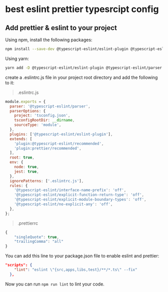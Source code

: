 # best eslint prettier typesrcipt config

## Add prettier & eslint to your project

Using npm, install the following packages:

```bash
npm install --save-dev @typescript-eslint/eslint-plugin @typescript-eslint/parser eslint eslint-config-prettier eslint-plugin-prettier prettier
```

Using yarn: 

```bash
yarn add -D @typescript-eslint/eslint-plugin @typescript-eslint/parser eslint eslint-config-prettier eslint-plugin-prettier prettier
```

create a .eslintrc.js file in your project root directory and add the following to it:

> .eslintrc.js

```js
module.exports = {
  parser: '@typescript-eslint/parser',
  parserOptions: {
    project: 'tsconfig.json',
    tsconfigRootDir: __dirname,
    sourceType: 'module',
  },
  plugins: ['@typescript-eslint/eslint-plugin'],
  extends: [
    'plugin:@typescript-eslint/recommended',
    'plugin:prettier/recommended',
  ],
  root: true,
  env: {
    node: true,
    jest: true,
  },
  ignorePatterns: ['.eslintrc.js'],
  rules: {
    '@typescript-eslint/interface-name-prefix': 'off',
    '@typescript-eslint/explicit-function-return-type': 'off',
    '@typescript-eslint/explicit-module-boundary-types': 'off',
    '@typescript-eslint/no-explicit-any': 'off',
  },
};
```

> .prettierrc

```js
{
    "singleQuote": true,
    "trailingComma": "all"
}
```

You can add this line to your package.json file to enable eslint and prettier:

```json
"scripts": {
    "lint": "eslint \"{src,apps,libs,test}/**/*.ts\" --fix"
  },
```

Now you can run `npm run lint` to lint your code.

